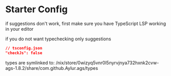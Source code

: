 
# Starter Config

if suggestions don't work, first make sure
you have TypeScript LSP working in your editor

if you do not want typechecking only suggestions

```json
// tsconfig.json
"checkJs": false
```

types are symlinked to:
/nix/store/0wizyq5vnr0l5nyrvjnya732hxnk2cvw-ags-1.8.2/share/com.github.Aylur.ags/types
